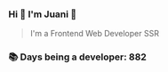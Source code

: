 ### Hi 👋 I&#39;m Juani 🦁

> I&#39;m a Frontend Web Developer SSR

### 📚 Days being a developer: 882
